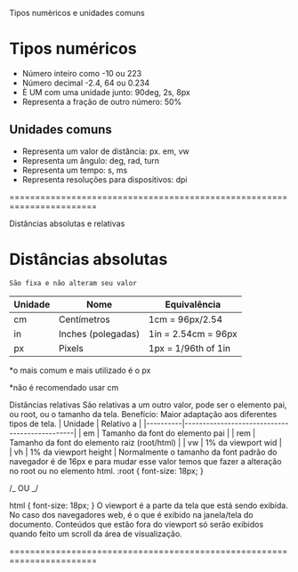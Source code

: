 Tipos numèricos e unidades comuns

# Tipos numéricos

- <integer> Número inteiro como -10 ou 223
- <number> Número decimal -2.4, 64 ou 0.234
- <dimension> È UM <number> com uma unidade junto: 90deg, 2s, 8px
- <percentagem> Representa a fração de outro número: 50%

## Unidades comuns

- <length> Representa um valor de distância: px. em, vw
- <angle> Representa um ângulo: deg, rad, turn
- <time> Representa um tempo: s, ms
- <resolution> Representa resoluções para dispositivos: dpi

=======================================================================

Distâncias absolutas e relativas

# Distâncias absolutas <length>

    São fixa e não alteram seu valor

| Unidade | Nome               | Equivalência        |
| ------- | ------------------ | ------------------- |
| cm      | Centímetros        | 1cm = 96px/2.54     |
| in      | Inches (polegadas) | 1in = 2.54cm = 96px |
| px      | Pixels             | 1px = 1/96th of 1in |

\*o mais comum e mais utilizado é o px

\*não é recomendado usar cm

Distâncias relativas
São relativas a um outro valor, pode ser o elemento pai, ou root, ou o tamanho da tela.
Benefício: Maior adaptação aos diferentes tipos de tela.
| Unidade | Relativo a |
|----------|-----------------------------------------------|
| em | Tamanho da font do elemento pai |
| rem | Tamanho da font do elemento raiz (root/html) |
| vw | 1% da viewport wid |  
| vh | 1% da viewport height |
Normalmente o tamanho da font padrão do navegador é de 16px e para mudar esse valor temos que fazer a alteração no root ou no elemento html.
:root {
font-size: 18px;
}

/_ OU _/

html {
font-size: 18px;
}
O viewport é a parte da tela que está sendo exibida. No caso dos navegadores web, é o que é exibido na janela/tela do documento. Conteúdos que estão fora do viewport só serão exibidos quando feito um scroll da área de visualização.

=======================================================================
